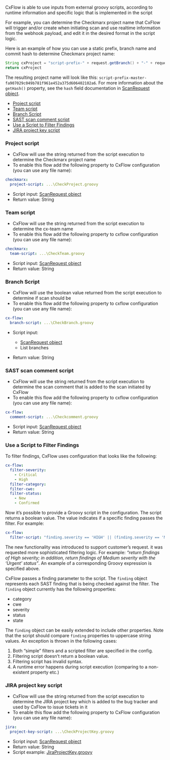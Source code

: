 CxFlow is able to use inputs from external groovy scripts, according to runtime information and specific logic that is implemented in the script

For example, you can determine the Checkmarx project name that CxFlow will trigger and/or create when initiating scan and use realtime information from the webhook payload, and edit it in the desired format in the script logic.

Here is an example of how you can use a static prefix, branch name and commit hash to determine Checkmarx project name:

```groovy
String cxProject = "script-prefix-" + request.getBranch() + "-" + request.getHash() 
return cxProject
```
The resulting project name will look like this: `script-prefix-master-fa907029c049b781f961e452a375d606402102a6`.
For more information about the `getHash()` property, see the `hash` field documentation in [ScanRequest object](https://github.com/checkmarx-ltd/cx-flow/blob/develop/src/main/java/com/checkmarx/flow/dto/ScanRequest.java).

* [Project script](#projectScript)
* [Team script](#teamScript)
* [Branch Script](#branchScript)
* [SAST scan comment script](#scanComment)
* [Use a Script to Filter Findings](#filterFindings)
* [JIRA project key script](#jiraProjectKeyScript)

### <a name="projectScript">Project script</a>
* CxFlow will use the string returned from the script execution to determine the Checkmarx project name
* To enable this flow add the following property to CxFlow configuration (you can use any file name): 

```yaml
checkmarx:
  project-script: ...\CheckProject.groovy
```

* Script input: [ScanRequest object](https://github.com/checkmarx-ltd/cx-flow/blob/develop/src/main/java/com/checkmarx/flow/dto/ScanRequest.java)
* Return value: String



### <a name="teamScript">Team script</a>
* CxFlow will use the string returned from the script execution to determine the cx-team name
* To enable this flow add the following property to cxflow configuration (you can use any file name): 

```yaml
checkmarx:
  team-script: ...\CheckTeam.groovy
```

* Script input: [ScanRequest object](https://github.com/checkmarx-ltd/cx-flow/blob/develop/src/main/java/com/checkmarx/flow/dto/ScanRequest.java)
* Return value: String



### <a name="branchScript">Branch Script</a>
* CxFlow will use the boolean value returned from the script execution to determine if scan should be 
* To enable this flow add the following property to cxflow configuration (you can use any file name): 

```yaml
cx-flow:
  branch-script: ...\CheckBranch.groovy
```

* Script input: 
  * [ScanRequest object](https://github.com/checkmarx-ltd/cx-flow/blob/develop/src/main/java/com/checkmarx/flow/dto/ScanRequest.java)
  * List<String> branches

* Return value: String


### <a name="scanComment">SAST scan comment script</a>

* CxFlow will use the string returned from the script execution to determine the scan comment that is added to the scan initiated by CxFlow
* To enable this flow add the following property to cxflow configuration (you can use any file name): 

```yaml
cx-flow:
  comment-script: ...\Checkcomment.groovy
```

* Script input: [ScanRequest object](https://github.com/checkmarx-ltd/cx-flow/blob/develop/src/main/java/com/checkmarx/flow/dto/ScanRequest.java)
* Return value: String

### <a name="filterFindings">Use a Script to Filter Findings</a>

To filter findings, CxFlow uses configuration that looks like the following:

```yaml
cx-flow:
  filter-severity:
    - Critical
    - High
  filter-category:
  filter-cwe:
  filter-status:
    - New
    - Confirmed
```

Now it’s possible to provide a Groovy script in the configuration. The script returns a boolean value. The value indicates if a specific finding passes the filter. For example:

```yaml
cx-flow:
  filter-script: "finding.severity == 'HIGH' || (finding.severity == 'MEDIUM' && finding.status == 'URGENT')"
```
The new functionality was introduced to support customer’s request. it was requested more sophisticated filtering logic. For example: _“return findings of High severity; in addition, return findings of Medium severity with the ‘Urgent’ status”_. An example of a corresponding Groovy expression is specified above.

CxFlow passes a finding parameter to the script. The ```finding``` object represents each SAST finding that is being checked against the filter. The ```finding``` object currently has the following properties:

* category
* cwe
* severity
* status
* state

The ```finding``` object can be easily extended to include other properties. Note that the script should compare ```finding``` properties to uppercase string values.
An exception is thrown in the following cases:

1. Both “simple” filters and a scripted filter are specified in the config.
2. Filtering script doesn’t return a boolean value.
3. Filtering script has invalid syntax.
4. A runtime error happens during script execution (comparing to a non-existent property etc.)

### <a name="jiraProjectKeyScript">JIRA project key script</a>

* CxFlow will use the string returned from the script execution to determine the JIRA project key which is added to the bug tracker and used by CxFlow to issue tickets in it
* To enable this flow add the following property to CxFlow configuration (you can use any file name): 

```yaml
jira:
  project-key-script: ...\CheckProjectKey.groovy
```

* Script input: [ScanRequest object](https://github.com/checkmarx-ltd/cx-flow/blob/develop/src/main/java/com/checkmarx/flow/dto/ScanRequest.java)
* Return value: String
* Script example: [JiraProjectKey.groovy](https://github.com/checkmarx-ltd/cx-flow/blob/develop/src/main/resources/samples/JiraProjectKey.groovy)
